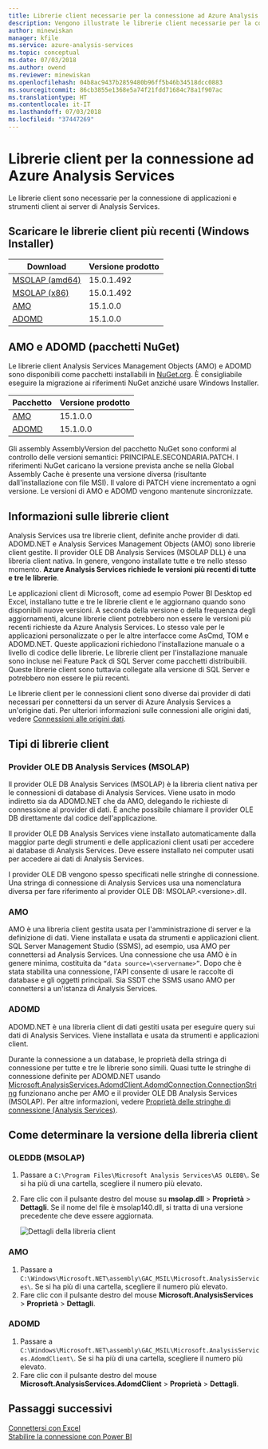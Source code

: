```yaml
---
title: Librerie client necessarie per la connessione ad Azure Analysis Services | Microsoft Docs
description: Vengono illustrate le librerie client necessarie per la connessione di applicazioni e strumenti client ad Azure Analysis Services
author: minewiskan
manager: kfile
ms.service: azure-analysis-services
ms.topic: conceptual
ms.date: 07/03/2018
ms.author: owend
ms.reviewer: minewiskan
ms.openlocfilehash: 04b8ac9437b2859480b96ff5b46b34518dcc0883
ms.sourcegitcommit: 86cb3855e1368e5a74f21fdd71684c78a1f907ac
ms.translationtype: HT
ms.contentlocale: it-IT
ms.lasthandoff: 07/03/2018
ms.locfileid: "37447269"
---
```

# <a name="client-libraries-for-connecting-to-azure-analysis-services"></a>Librerie client per la connessione ad Azure Analysis Services

Le librerie client sono necessarie per la connessione di applicazioni e strumenti client ai server di Analysis Services. 

## <a name="download-the-latest-client-libraries-windows-installer"></a>Scaricare le librerie client più recenti (Windows Installer)  

|Download  |Versione prodotto  | 
|---------|---------|
|[MSOLAP (amd64)](https://go.microsoft.com/fwlink/?linkid=829576)    |    15.0.1.492      |
|[MSOLAP (x86)](https://go.microsoft.com/fwlink/?linkid=829575)     |    15.0.1.492      |
|[AMO](https://go.microsoft.com/fwlink/?linkid=829578)     |   15.1.0.0    |
|[ADOMD](https://go.microsoft.com/fwlink/?linkid=829577)     |    15.1.0.0     |

## <a name="amo-and-adomd-nuget-packages"></a>AMO e ADOMD (pacchetti NuGet)

Le librerie client Analysis Services Management Objects (AMO) e ADOMD sono disponibili come pacchetti installabili in [NuGet.org](https://www.nuget.org/). È consigliabile eseguire la migrazione ai riferimenti NuGet anziché usare Windows Installer. 

|Pacchetto  | Versione prodotto  | 
|---------|---------|
|[AMO](https://www.nuget.org/packages/Microsoft.AnalysisServices.retail.amd64/)    |    15.1.0.0      |
|[ADOMD](https://www.nuget.org/packages/Microsoft.AnalysisServices.AdomdClient.retail.amd64/)     |   15.1.0.0      |

Gli assembly AssemblyVersion del pacchetto NuGet sono conformi al controllo delle versioni semantici: PRINCIPALE.SECONDARIA.PATCH. I riferimenti NuGet caricano la versione prevista anche se nella Global Assembly Cache è presente una versione diversa (risultante dall'installazione con file MSI). Il valore di PATCH viene incrementato a ogni versione. Le versioni di AMO e ADOMD vengono mantenute sincronizzate.

## <a name="understanding-client-libraries"></a>Informazioni sulle librerie client

Analysis Services usa tre librerie client, definite anche provider di dati. ADOMD.NET e Analysis Services Management Objects (AMO) sono librerie client gestite. Il provider OLE DB Analysis Services (MSOLAP DLL) è una libreria client nativa. In genere, vengono installate tutte e tre nello stesso momento. **Azure Analysis Services richiede le versioni più recenti di tutte e tre le librerie**. 

Le applicazioni client di Microsoft, come ad esempio Power BI Desktop ed Excel, installano tutte e tre le librerie client e le aggiornano quando sono disponibili nuove versioni. A seconda della versione o della frequenza degli aggiornamenti, alcune librerie client potrebbero non essere le versioni più recenti richieste da Azure Analysis Services. Lo stesso vale per le applicazioni personalizzate o per le altre interfacce come AsCmd, TOM e ADOMD.NET. Queste applicazioni richiedono l'installazione manuale o a livello di codice delle librerie. Le librerie client per l'installazione manuale sono incluse nei Feature Pack di SQL Server come pacchetti distribuibili. Queste librerie client sono tuttavia collegate alla versione di SQL Server e potrebbero non essere le più recenti.  

Le librerie client per le connessioni client sono diverse dai provider di dati necessari per connettersi da un server di Azure Analysis Services a un'origine dati. Per ulteriori informazioni sulle connessioni alle origini dati, vedere [Connessioni alle origini dati](analysis-services-datasource.md).

## <a name="client-library-types"></a>Tipi di librerie client

### <a name="analysis-services-ole-db-provider-msolap"></a>Provider OLE DB Analysis Services (MSOLAP) 

 Il provider OLE DB Analysis Services (MSOLAP) è la libreria client nativa per le connessioni di database di Analysis Services. Viene usato in modo indiretto sia da ADOMD.NET che da AMO, delegando le richieste di connessione al provider di dati. È anche possibile chiamare il provider OLE DB direttamente dal codice dell'applicazione.  
  
 Il provider OLE DB Analysis Services viene installato automaticamente dalla maggior parte degli strumenti e delle applicazioni client usati per accedere ai database di Analysis Services. Deve essere installato nei computer usati per accedere ai dati di Analysis Services.  
  
 I provider OLE DB vengono spesso specificati nelle stringhe di connessione. Una stringa di connessione di Analysis Services usa una nomenclatura diversa per fare riferimento al provider OLE DB: MSOLAP.\<versione>.dll.

### <a name="amo"></a>AMO  

 AMO è una libreria client gestita usata per l'amministrazione di server e la definizione di dati. Viene installata e usata da strumenti e applicazioni client. SQL Server Management Studio (SSMS), ad esempio, usa AMO per connettersi ad Analysis Services. Una connessione che usa AMO è in genere minima, costituita da `“data source=\<servername>”`. Dopo che è stata stabilita una connessione, l'API consente di usare le raccolte di database e gli oggetti principali. Sia SSDT che SSMS usano AMO per connettersi a un'istanza di Analysis Services.  

  
### <a name="adomd"></a>ADOMD

 ADOMD.NET è una libreria client di dati gestiti usata per eseguire query sui dati di Analysis Services. Viene installata e usata da strumenti e applicazioni client. 
  
 Durante la connessione a un database, le proprietà della stringa di connessione per tutte e tre le librerie sono simili. Quasi tutte le stringhe di connessione definite per ADOMD.NET usando [Microsoft.AnalysisServices.AdomdClient.AdomdConnection.ConnectionString](https://msdn.microsoft.com/library/microsoft.analysisservices.adomdclient.adomdconnection.connectionstring.aspx) funzionano anche per AMO e il provider OLE DB Analysis Services (MSOLAP). Per altre informazioni, vedere [Proprietà delle stringhe di connessione &#40;Analysis Services&#41;](https://docs.microsoft.com/sql/analysis-services/instances/connection-string-properties-analysis-services).  

  
##  <a name="bkmk_LibUpdate"></a> Come determinare la versione della libreria client   
  
### <a name="oleddb-msolap"></a>OLEDDB (MSOLAP)  
  
1.  Passare a `C:\Program Files\Microsoft Analysis Services\AS OLEDB\`. Se si ha più di una cartella, scegliere il numero più elevato.
  
2.  Fare clic con il pulsante destro del mouse su **msolap.dll** > **Proprietà** > **Dettagli**. Se il nome del file è msolap140.dll, si tratta di una versione precedente che deve essere aggiornata.
    
    ![Dettagli della libreria client](media/analysis-services-data-providers/aas-msolap-details.png)
    
  
### <a name="amo"></a>AMO

1. Passare a `C:\Windows\Microsoft.NET\assembly\GAC_MSIL\Microsoft.AnalysisServices\`. Se si ha più di una cartella, scegliere il numero più elevato.
2. Fare clic con il pulsante destro del mouse **Microsoft.AnalysisServices** > **Proprietà** > **Dettagli**.  

### <a name="adomd"></a>ADOMD

1. Passare a `C:\Windows\Microsoft.NET\assembly\GAC_MSIL\Microsoft.AnalysisServices.AdomdClient\`. Se si ha più di una cartella, scegliere il numero più elevato.
2. Fare clic con il pulsante destro del mouse **Microsoft.AnalysisServices.AdomdClient** > **Proprietà** > **Dettagli**.  


## <a name="next-steps"></a>Passaggi successivi
[Connettersi con Excel](analysis-services-connect-excel.md)    
[Stabilire la connessione con Power BI](analysis-services-connect-pbi.md)
